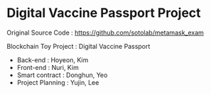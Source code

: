 # Digital Vaccine Passport Project

Original Source Code : https://github.com/sotolab/metamask_exam

Blockchain Toy Project : Digital Vaccine Passport 

* Back-end : Hoyeon, Kim
* Front-end : Nuri, Kim
* Smart contract : Donghun, Yeo
* Project Planning : Yujin, Lee
